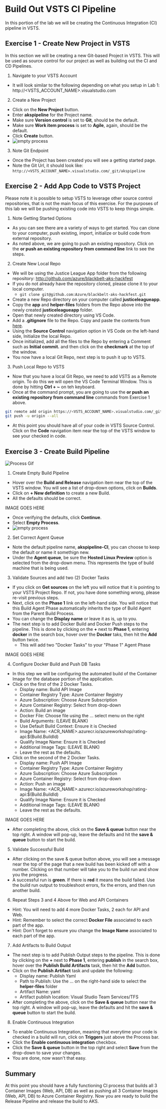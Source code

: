 # Build Out VSTS CI Pipeline

In this portion of the lab we will be creating the Continuous Integration (CI) pipeline in VSTS.

## Exercise 1 - Create New Project in VSTS

In this section we will be creating a new Git-based Project in VSTS. This will be used as source control for our project as well as building out the CI and CD Pipelines.

1. Navigate to your VSTS Account

* It will look similar to the following depending on what you setup in Lab 1: http://<VSTS_ACCOUNT_NAME>.visualstudio.com

2. Create a New Project

* Click on the **New Project** button.
* Enter **akspipeline** for the Project name.
* Make sure **Version control** is set to **Git**, should be the default.
* Make sure **Work item process** is set to **Agile**, again, should be the default.
* Click **Create** button.
* ![empty process](images/create_project.png)

3. Note Git Endpoint

* Once the Project has been created you will see a getting started page.
* Note the Git Url, it should look like: ```http://<VSTS_ACCOUNT_NAME>.visualstudio.com/_git/akspipeline```

## Exercise 2 - Add App Code to VSTS Project

Please note it is possible to setup VSTS to leverage other source control repositories, that is not the main focus of this exercise. For the purposes of this lab we will be pushing existing code into VSTS to keep things simple.

1. Note Getting Started Options

* As you can see there are a variety of ways to get started. You can clone to your computer, push existing, import, initialize or build code from external repository.
* As noted above, we are going to push an existing repository. Click on the **or push an existing repository from command line** link to see the steps.

2. Create New Local Repo

* We will be using the Justice League App folder from the following repository: http://github.com/azure/blackbelt-aks-hackfest
* If you do not already have the repository cloned, please clone it to your local computer.
  * ````git clone git@github.com:Azure/blackbelt-aks-hackfest.git````
* Create a new Repo directory on your computer called **justiceleagueapp**.
* Copy the **app** and **helper-files** folders from the Repo above into the newly created **justiceleagueapp** folder.
* Open that newly created directory using VS Code.
* Add a **.gitignore** file to the Repo. Copy and paste the contents from [here](../.gitignore).
* Using the **Source Control** navigation option in VS Code on the left-hand side, Initialize the local Repo.
* Once initialized, add all the files to the Repo by entering a Comment such as **Initial commit.** and then click on the **checkmark** at the top of the window.
* You now have a local Git Repo, next step is to push it up to VSTS.

3. Push Local Repo to VSTS

* Now that you have a local Git Repo, we need to add VSTS as a Remote origin. To do this we will open the VS Code Terminal Window. This is done by hitting **Ctrl + ~** on teh keyboard.
* Once at the command prompt, you are going to use the **or push an existing repository from command line** commands from Exercise 1 above.

```bash
git remote add origin https://<VSTS_ACCOUNT_NAME>.visualstudio.com/_git/akspipeline
git push -u origin --all
```

* At this point you should have all of your code in VSTS Source Control. Click on the **Code** navigation item near the top of the VSTS window to see your checked in code.

## Exercise 3 - Create Build Pipeline

![Process Gif](https://thumbs.gfycat.com/IllegalBouncyAtlanticridleyturtle-size_restricted.gif)

1. Create Empty Build Pipeline

* Hover over the **Build and Release** navigation item near the top of the VSTS window. You will see a list of drop-down options, click on **Builds**.
* Click on **+ New definition** to create a new Build.
* All the defaults should be correct.

IMAGE GOES HERE

* Once verifying the defaults, click **Continue**.
* Select **Empty Process**.
* ![empty process](images/empty_process.png)

2. Set Correct Agent Queue

* Note the default pipeline name, **akspipeline-CI**, you can choose to keep the default or name it somethign new.
* Under the **Agent queue**, be sure the **Hosted Linux Preview** option is selected from the drop-down menu. This represents the type of build machine that is being used.

3. Validate Sources and add two (2) Docker Tasks

* If you click on **Get sources** on the left you will notice that it is pointing to your VSTS Project Repo. If not, you have done something wrong, please re-visit previous steps.
* Next, click on the **Phase 1** link on the left-hand side. You will notice that this Build Agent Phase automatically inherits the type of Build Agent from the Parent Build Process.
* You can change the **Display name** or leave it as is, up to you.
* The next step is to add Docker Build and Docker Push steps to the pipeline. This is done by clicking on the **+** next to **Phase 1**, entering **docker** in the search box, hover over the **Docker** taks, then hit the **Add** button twice.
  * This will add two "Docker Tasks" to your "Phase 1" Agent Phase

IMAGE GOES HERE

4. Configure Docker Build and Push DB Tasks

* In this step we will be configuring the automated build of the Container Image for the database portion of the application.
* Click on the first of the 2 Docker Tasks.
    * Display name:   Build API Image
    * Container Registry Type:   Azure Container Registry
    * Azure Subscription:   Choose Azure Subscription
    * Azure Container Registry:   Select from drop-down
    * Action:   Build an image
    * Docker File:   Choose file using the ... select menu on the right
    * Build Arguments:   (LEAVE BLANK)
    * Use Default Build Context:   Ensure it is Checked
    * Image Name:   <ACR_NAME>.azurecr.io/azureworkshop/rating-api:$(Build.BuildId)
    * Qualify Image Name:   Ensure it is Checked
    * Additional Image Tags:   (LEAVE BLANK)
    * Leave the rest as the defaults.
* Click on the second of the 2 Docker Tasks.
    * Display name:   Push API Image
    * Container Registry Type:   Azure Container Registry
    * Azure Subscription:   Choose Azure Subscription
    * Azure Container Registry:   Select from drop-down
    * Action:   Push an image
    * Image Name:   <ACR_NAME>.azurecr.io/azureworkshop/rating-api:$(Build.BuildId)
    * Qualify Image Name:   Ensure it is Checked
    * Additional Image Tags:   (LEAVE BLANK)
    * Leave the rest as the defaults.

IMAGE GOES HERE

* After completing the above, click on the **Save & queue** button near the top right. A window will pop-up, leave the defaults and hit the **save & queue** button to start the build.

5. Validate Successful Build

* After clicking on the save & queue button above, you will see a message near the top of the page that a new build has been kicked off with a number. Clicking on that number will take you to the build run and show you the progress.
* A successful run is **green**. If there is **red** it means the build failed. Use the build run output to troubleshoot errors, fix the errors, and then run another build.

6. Repeat Steps 3 and 4 Above for Web and API Containers

* Hint: You will need to add 4 more Docker Tasks, 2 each for API and Web.
* Hint: Remember to select the correct **Docker File** associated to each part of the app.
* Hint: Don't forget to ensure you change the **Image Name** associated to each part of the app.

7. Add Artifacts to Build Output

* The next step is to add Publish Output steps to the pipeline. This is done by clicking on the **+** next to **Phase 1**, entering **publish** in the search box, hover over the **Publish Build Artifacts** task, then hit the **Add** button.
* Click on the **Publish Artifact** task and update the following:
    * Display name:   Publish Yaml
    * Path to Publish:   Use the ... on the right-hand side to select the **helper-files** folder
    * Artifact Name:   yaml
    * Artifact publish location:   Visual Studio Team Services/TFS
* After completing the above, click on the **Save & queue** button near the top right. A window will pop-up, leave the defaults and hit the **save & queue** button to start the build.

8. Enable Continuous Integration

* To enable Continuous Integration, meaning that everytime your code is checked in a build will run, click on **Triggers** just above the Process bar.
* Click the **Enable continuous integration** checkbox.
* Click the **Save & queue** button in the top right and select **Save** from the drop-down to save your changes.
* You are done, now wasn't that easy.

## Summary

At this point you should have a fully functioning CI process that builds all 3 Container Images (Web, API, DB) as well as pushing all 3 Container Images (Web, API, DB) to Azure Container Registry. Now you are ready to build the Release Pipeline and release the build to AKS.
